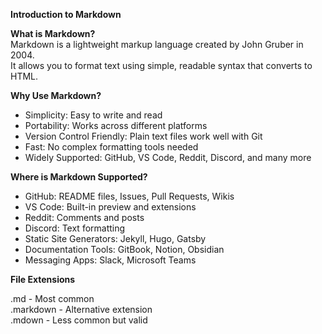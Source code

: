 **Introduction to Markdown**  
  
**What is Markdown?**  
Markdown is a lightweight markup language created by John Gruber in 2004.   
It allows you to format text using simple, readable syntax that converts to HTML.
   
**Why Use Markdown?**
 - Simplicity: Easy to write and read
 - Portability: Works across different platforms
 - Version Control Friendly: Plain text files work well with Git
 - Fast: No complex formatting tools needed
 - Widely Supported: GitHub, VS Code, Reddit, Discord, and many more

**Where is Markdown Supported?**
 - GitHub: README files, Issues, Pull Requests, Wikis
 - VS Code: Built-in preview and extensions
 - Reddit: Comments and posts
 - Discord: Text formatting
 - Static Site Generators: Jekyll, Hugo, Gatsby
 - Documentation Tools: GitBook, Notion, Obsidian
 - Messaging Apps: Slack, Microsoft Teams

**File Extensions**  
  
.md - Most common  
.markdown - Alternative extension  
.mdown - Less common but valid  